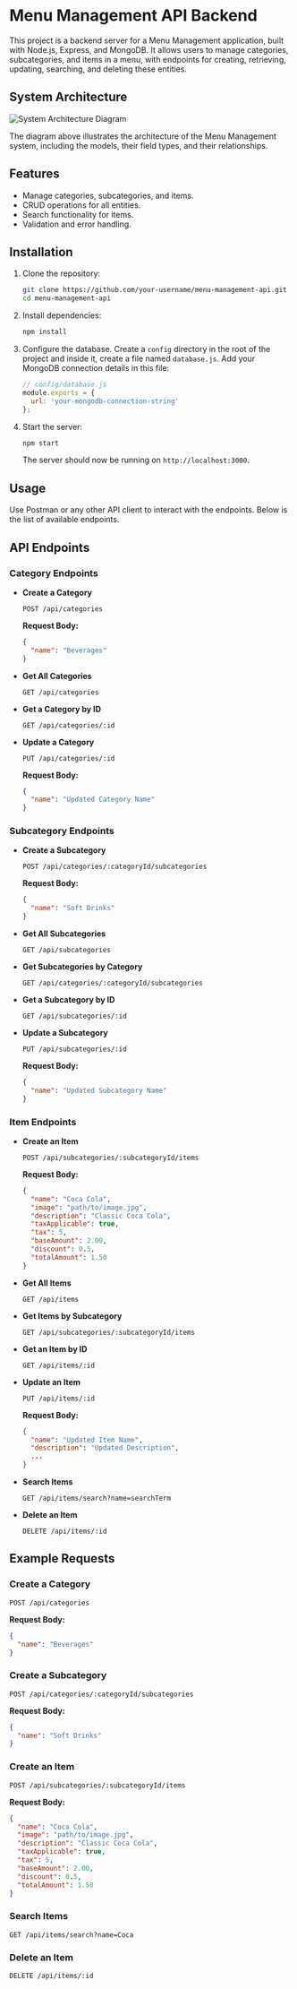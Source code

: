 # Menu Management API Backend

This project is a backend server for a Menu Management application, built with Node.js, Express, and MongoDB. It allows users to manage categories, subcategories, and items in a menu, with endpoints for creating, retrieving, updating, searching, and deleting these entities.

## System Architecture

![System Architecture Diagram](Scheme.png)

The diagram above illustrates the architecture of the Menu Management system, including the models, their field types, and their relationships.

## Features

- Manage categories, subcategories, and items.
- CRUD operations for all entities.
- Search functionality for items.
- Validation and error handling.

## Installation

1. Clone the repository:

   ```bash
   git clone https://github.com/your-username/menu-management-api.git
   cd menu-management-api
   ```

2. Install dependencies:

   ```bash
   npm install
   ```

3. Configure the database. Create a `config` directory in the root of the project and inside it, create a file named `database.js`. Add your MongoDB connection details in this file:

   ```js
   // config/database.js
   module.exports = {
     url: 'your-mongodb-connection-string'
   };
   ```

4. Start the server:

   ```bash
   npm start
   ```

   The server should now be running on `http://localhost:3000`.

## Usage

Use Postman or any other API client to interact with the endpoints. Below is the list of available endpoints.

## API Endpoints

### Category Endpoints

- **Create a Category**

  ```http
  POST /api/categories
  ```

  **Request Body:**

  ```json
  {
    "name": "Beverages"
  }
  ```

- **Get All Categories**

  ```http
  GET /api/categories
  ```

- **Get a Category by ID**

  ```http
  GET /api/categories/:id
  ```

- **Update a Category**

  ```http
  PUT /api/categories/:id
  ```

  **Request Body:**

  ```json
  {
    "name": "Updated Category Name"
  }
  ```

### Subcategory Endpoints

- **Create a Subcategory**

  ```http
  POST /api/categories/:categoryId/subcategories
  ```

  **Request Body:**

  ```json
  {
    "name": "Soft Drinks"
  }
  ```

- **Get All Subcategories**

  ```http
  GET /api/subcategories
  ```

- **Get Subcategories by Category**

  ```http
  GET /api/categories/:categoryId/subcategories
  ```

- **Get a Subcategory by ID**

  ```http
  GET /api/subcategories/:id
  ```

- **Update a Subcategory**

  ```http
  PUT /api/subcategories/:id
  ```

  **Request Body:**

  ```json
  {
    "name": "Updated Subcategory Name"
  }
  ```

### Item Endpoints

- **Create an Item**

  ```http
  POST /api/subcategories/:subcategoryId/items
  ```

  **Request Body:**

  ```json
  {
    "name": "Coca Cola",
    "image": "path/to/image.jpg",
    "description": "Classic Coca Cola",
    "taxApplicable": true,
    "tax": 5,
    "baseAmount": 2.00,
    "discount": 0.5,
    "totalAmount": 1.50
  }
  ```

- **Get All Items**

  ```http
  GET /api/items
  ```

- **Get Items by Subcategory**

  ```http
  GET /api/subcategories/:subcategoryId/items
  ```

- **Get an Item by ID**

  ```http
  GET /api/items/:id
  ```

- **Update an Item**

  ```http
  PUT /api/items/:id
  ```

  **Request Body:**

  ```json
  {
    "name": "Updated Item Name",
    "description": "Updated Description",
    ...
  }
  ```

- **Search Items**

  ```http
  GET /api/items/search?name=searchTerm
  ```

- **Delete an Item**

  ```http
  DELETE /api/items/:id
  ```

## Example Requests

### Create a Category

```http
POST /api/categories
```

**Request Body:**

```json
{
  "name": "Beverages"
}
```

### Create a Subcategory

```http
POST /api/categories/:categoryId/subcategories
```

**Request Body:**

```json
{
  "name": "Soft Drinks"
}
```

### Create an Item

```http
POST /api/subcategories/:subcategoryId/items
```

**Request Body:**

```json
{
  "name": "Coca Cola",
  "image": "path/to/image.jpg",
  "description": "Classic Coca Cola",
  "taxApplicable": true,
  "tax": 5,
  "baseAmount": 2.00,
  "discount": 0.5,
  "totalAmount": 1.50
}
```

### Search Items

```http
GET /api/items/search?name=Coca
```

### Delete an Item

```http
DELETE /api/items/:id
```
